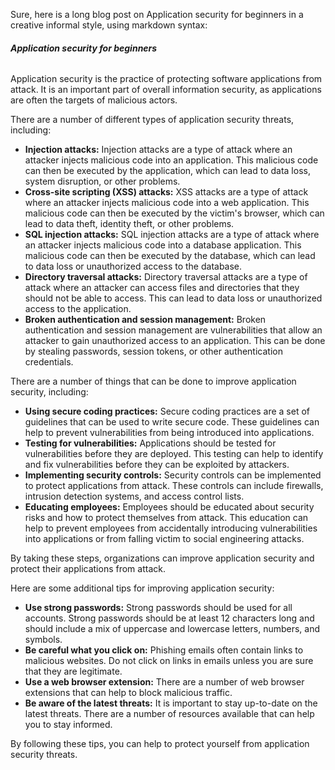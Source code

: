 Sure, here is a long blog post on Application security for beginners in a creative informal style, using markdown syntax:

###### **Application security for beginners**

Application security is the practice of protecting software applications from attack. It is an important part of overall information security, as applications are often the targets of malicious actors.

There are a number of different types of application security threats, including:

* **Injection attacks:** Injection attacks are a type of attack where an attacker injects malicious code into an application. This malicious code can then be executed by the application, which can lead to data loss, system disruption, or other problems.
* **Cross-site scripting (XSS) attacks:** XSS attacks are a type of attack where an attacker injects malicious code into a web application. This malicious code can then be executed by the victim's browser, which can lead to data theft, identity theft, or other problems.
* **SQL injection attacks:** SQL injection attacks are a type of attack where an attacker injects malicious code into a database application. This malicious code can then be executed by the database, which can lead to data loss or unauthorized access to the database.
* **Directory traversal attacks:** Directory traversal attacks are a type of attack where an attacker can access files and directories that they should not be able to access. This can lead to data loss or unauthorized access to the application.
* **Broken authentication and session management:** Broken authentication and session management are vulnerabilities that allow an attacker to gain unauthorized access to an application. This can be done by stealing passwords, session tokens, or other authentication credentials.

There are a number of things that can be done to improve application security, including:

* **Using secure coding practices:** Secure coding practices are a set of guidelines that can be used to write secure code. These guidelines can help to prevent vulnerabilities from being introduced into applications.
* **Testing for vulnerabilities:** Applications should be tested for vulnerabilities before they are deployed. This testing can help to identify and fix vulnerabilities before they can be exploited by attackers.
* **Implementing security controls:** Security controls can be implemented to protect applications from attack. These controls can include firewalls, intrusion detection systems, and access control lists.
* **Educating employees:** Employees should be educated about security risks and how to protect themselves from attack. This education can help to prevent employees from accidentally introducing vulnerabilities into applications or from falling victim to social engineering attacks.

By taking these steps, organizations can improve application security and protect their applications from attack.

Here are some additional tips for improving application security:

* **Use strong passwords:** Strong passwords should be used for all accounts. Strong passwords should be at least 12 characters long and should include a mix of uppercase and lowercase letters, numbers, and symbols.
* **Be careful what you click on:** Phishing emails often contain links to malicious websites. Do not click on links in emails unless you are sure that they are legitimate.
* **Use a web browser extension:** There are a number of web browser extensions that can help to block malicious traffic.
* **Be aware of the latest threats:** It is important to stay up-to-date on the latest threats. There are a number of resources available that can help you to stay informed.

By following these tips, you can help to protect yourself from application security threats.